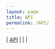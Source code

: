 ```yaml
---
layout: page
title: API
permalink: /API/
---
```


| [API](https://raisinbran25.github.io/csp2/week7/2022/10/10/API.html) | | |